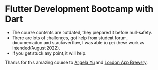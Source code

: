 # Flutter Development Bootcamp with Dart
* The course contents are outdated, they prepared it before null-safety. 
* There are lots of challenges, got help from student forum, documentation and stackoverflow, I was able to get these work as intended(August 2022).
* If you get stuck any point, it will help. 

Thanks for this amazing course to [Angela Yu](https://github.com/angelabauer) and [London App Brewery](https://www.appbrewery.co/).